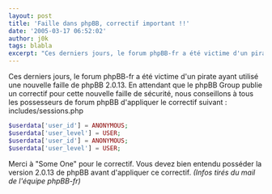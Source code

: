 ```yaml
---
layout: post
title: 'Faille dans phpBB, correctif important !!'
date: '2005-03-17 06:52:02'
author: j0k
tags: blabla
excerpt: "Ces derniers jours, le forum phpBB-fr a été victime d'un pirate ayant utilisé une nouvelle faille de phpBB 2.0.13.     \nEn attendant que le phpBB Group publie un correctif pour cette nouvelle faille de sécurité, nous conseillons à tous les possesseurs de forum phpBB d'appliquer le correctif suivant :   )"
---
```


Ces derniers jours, le forum phpBB-fr a été victime d'un pirate ayant utilisé une nouvelle faille de phpBB 2.0.13.
En attendant que le phpBB Group publie un correctif pour cette nouvelle faille de sécurité, nous conseillons à tous les possesseurs de forum phpBB d'appliquer le correctif suivant :      includes/sessions.php

```php
$userdata['user_id'] = ANONYMOUS;
$userdata['user_level'] = USER;
$userdata['user_id'] = ANONYMOUS;
$userdata['user_level'] = USER;
```

Merci à "Some One" pour le correctif.   Vous devez bien entendu posséder la version 2.0.13 de phpBB avant d'appliquer ce correctif.   *(Infos tirés du mail de l'équipe phpBB-fr)*
